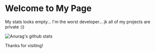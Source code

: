 # Welcome to My Page

My stats looks empty... I'm the worst developer... jk all of my projects are private :))

![Anurag's github stats](https://github-readme-stats.vercel.app/api?username=DumbCaveSpider&show_icons=true&theme=radical)

Thanks for visiting!
